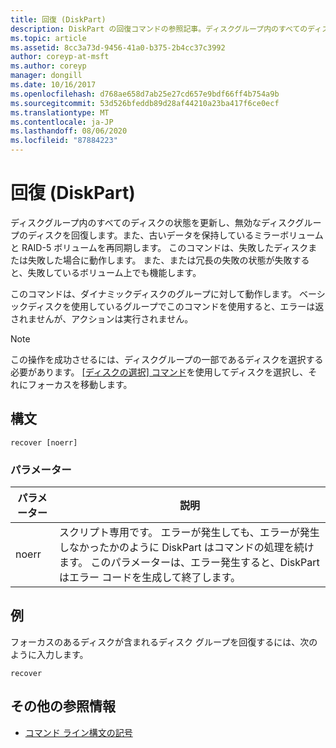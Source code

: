 ```yaml
---
title: 回復 (DiskPart)
description: DiskPart の回復コマンドの参照記事。ディスクグループ内のすべてのディスクの状態を更新し、無効なディスクグループのディスクを回復し、ミラーボリュームと古いデータを含む RAID-5 ボリュームを再同期します。
ms.topic: article
ms.assetid: 8cc3a73d-9456-41a0-b375-2b4cc37c3992
author: coreyp-at-msft
ms.author: coreyp
manager: dongill
ms.date: 10/16/2017
ms.openlocfilehash: d768ae658d7ab25e27cd657e9bdf66ff4b754a9b
ms.sourcegitcommit: 53d526bfeddb89d28af44210a23ba417f6ce0ecf
ms.translationtype: MT
ms.contentlocale: ja-JP
ms.lasthandoff: 08/06/2020
ms.locfileid: "87884223"
---
```

# <a name="recover-diskpart"></a>回復 (DiskPart)

ディスクグループ内のすべてのディスクの状態を更新し、無効なディスクグループのディスクを回復します。また、古いデータを保持しているミラーボリュームと RAID-5 ボリュームを再同期します。 このコマンドは、失敗したディスクまたは失敗した場合に動作します。 また、または冗長の失敗の状態が失敗すると、失敗しているボリューム上でも機能します。

このコマンドは、ダイナミックディスクのグループに対して動作します。 ベーシックディスクを使用しているグループでこのコマンドを使用すると、エラーは返されませんが、アクションは実行されません。

> [!NOTE]
> この操作を成功させるには、ディスクグループの一部であるディスクを選択する必要があります。 [[ディスクの選択] コマンド](select-disk.md)を使用してディスクを選択し、それにフォーカスを移動します。

## <a name="syntax"></a>構文

```
recover [noerr]
```

### <a name="parameters"></a>パラメーター

| パラメーター | 説明 |
|--|--|
| noerr | スクリプト専用です。 エラーが発生しても、エラーが発生しなかったかのように DiskPart はコマンドの処理を続けます。 このパラメーターは、エラー発生すると、DiskPart はエラー コードを生成して終了します。 |

## <a name="examples"></a>例

フォーカスのあるディスクが含まれるディスク グループを回復するには、次のように入力します。

```
recover
```

## <a name="additional-references"></a>その他の参照情報

- [コマンド ライン構文の記号](command-line-syntax-key.md)
